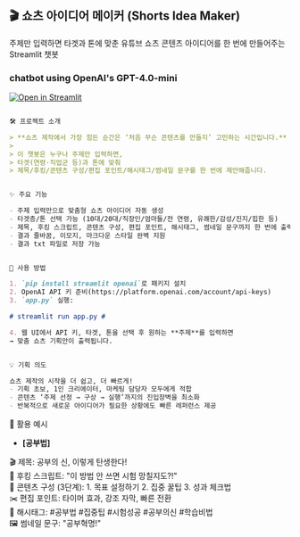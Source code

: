## 🎬 쇼츠 아이디어 메이커 (Shorts Idea Maker) ##

주제만 입력하면 타겟과 톤에 맞춘 유튜브 쇼츠 콘텐츠 아이디어를 한 번에 만들어주는 Streamlit 챗봇
### chatbot using OpenAI's GPT-4.0-mini ###

[![Open in Streamlit](https://static.streamlit.io/badges/streamlit_badge_black_white.svg)](https://chatbot-template.streamlit.app/)

```markdown

🛠️ 프로젝트 소개

> **쇼츠 제작에서 가장 힘든 순간은 ‘처음 무슨 콘텐츠를 만들지’ 고민하는 시간입니다.**
>  
> 이 챗봇은 누구나 주제만 입력하면,  
> 타겟(연령·직업군 등)과 톤에 맞춰  
> 제목/후킹/콘텐츠 구성/편집 포인트/해시태그/썸네일 문구를 한 번에 제안해줍니다.


✨ 주요 기능

- 주제 입력만으로 맞춤형 쇼츠 아이디어 자동 생성
- 타겟층/톤 선택 가능 (10대/20대/직장인/엄마들/전 연령, 유쾌한/감성/진지/힙한 등)
- 제목, 후킹 스크립트, 콘텐츠 구성, 편집 포인트, 해시태그, 썸네일 문구까지 한 번에 출력
- 결과 줄바꿈, 이모지, 마크다운 스타일 완벽 지원
- 결과 txt 파일로 저장 가능


🚀 사용 방법

1. `pip install streamlit openai`로 패키지 설치
2. OpenAI API 키 준비(https://platform.openai.com/account/api-keys)
3. `app.py` 실행:  

# streamlit run app.py #

4. 웹 UI에서 API 키, 타겟, 톤을 선택 후 원하는 **주제**를 입력하면  
→ 맞춤 쇼츠 기획안이 출력됩니다.


💡 기획 의도

쇼츠 제작의 시작을 더 쉽고, 더 빠르게!
- 기획 초보, 1인 크리에이터, 마케팅 담당자 모두에게 적합
- 콘텐츠 ‘주제 선정 → 구상 → 실행’까지의 진입장벽을 최소화
- 반복적으로 새로운 아이디어가 필요한 상황에도 빠른 레퍼런스 제공


```

🎯 활용 예시

- **[공부법]**  


🎬 제목: 공부의 신, 이렇게 탄생한다! <br>
🧲 후킹 스크립트: "이 방법 안 쓰면 시험 망칠지도?!"<br>
📄 콘텐츠 구성 (3단계): 1. 목표 설정하기 2. 집중 꿀팁 3. 성과 체크법<br>
✂️ 편집 포인트: 타이머 효과, 강조 자막, 빠른 전환<br>
🔖 해시태그: #공부법 #집중팁 #시험성공 #공부의신 #학습비법<br>
🖼️ 썸네일 문구: "공부혁명!"

